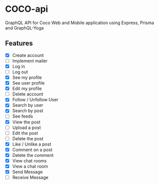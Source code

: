 # COCO-api

GraphQL API for Coco Web and Mobile application using Express, Prisma and GraphQL-Yoga

## Features

- [x] Create account
- [ ] Implement mailer
- [x] Log in
- [ ] Log out
- [x] See my profile
- [x] See user profile
- [x] Edit my profile
- [ ] Delete account
- [x] Follow / Unfollow User
- [x] Search by user
- [x] Search by post
- [ ] See feeds
- [x] View the post
- [ ] Upload a post
- [ ] Edit the post
- [ ] Delete the post
- [x] Like / Unlike a post
- [x] Comment on a post
- [x] Delete the comment
- [x] View chat rooms
- [x] View a chat room
- [x] Send Message
- [ ] Receive Message
